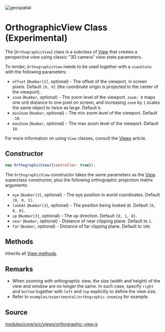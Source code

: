 <p class="badges">
  <img src="https://img.shields.io/badge/geopspatial-no-lightgrey.svg?style=flat-square" alt="geospatial" />
</p>

# OrthographicView Class (Experimental)

The [`OrthographicView`] class is a subclass of [View](/docs/api-reference/view.md) that creates a perspective view using classic "3D camera" view state parameters.

To render, `OrthographicView` needs to be used together with a `viewState` with the following parameters:

* `offset` (`Number[2]`, optional) - The offset of the viewport, in screen pixels. Default `[0, 0]` (the coordinate origin is projected to the center of the viewport).
* `zoom` (`Number`, optional) - The zoom level of the viewport. `zoom: 0` maps one unit distance to one pixel on screen, and increasing `zoom` by `1` scales the same object to twice as large. Default `0`.
* `minZoom` (`Number`, optional) - The min zoom level of the viewport. Default `-10`.
* `maxZoom` (`Number`, optional) - The max zoom level of the viewport. Default `10`.

For more information on using `View` classes, consult the [Views](/docs/developer-guide/views.md) article.


## Constructor

```js
new OrthographicView({controller: true});
```

The `OrthographicView` constructor takes the same parameters as the [View](/docs/api-reference/view.md) superclass constructor, plus the following orthographic projection matrix arguments:

* `eye` (`Number[3]`, optional) - The eye position in world coordinates. Default `[0, 0, 1]`.
* `lookAt` (`Number[3]`, optional) - The position being looked at. Default `[0, 0, 0]`.
* `up` (`Number[3]`, optional) - The up direction. Default `[0, 1, 0]`.
* `near` (`Number`, optional) - Distance of near clipping plane. Default to `1`.
* `far` (`Number`, optional) - Distance of far clipping plane. Default to `100`.


## Methods

Inherits all [View methods](/docs/api-reference/view.md#methods).


## Remarks

* When zooming with orthographic view, the size (width and height) of the view and window are no longer the same. In such case, specify `right` and `bottom` together with `left` and `top` explicitly to define the view size.
* Refer to `examples/experimental/orthographic-zooming` for example.


## Source

[modules/core/src/views/orthographic-view.js](https://github.com/uber/deck.gl/blob/master/modules/core/src/views/orthographic-view.js)
